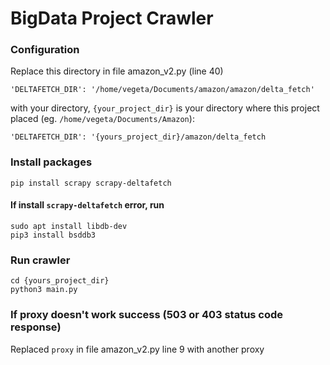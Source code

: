 # BigData Project Crawler

### Configuration

Replace this directory in file amazon_v2.py (line 40)

```
'DELTAFETCH_DIR': '/home/vegeta/Documents/amazon/amazon/delta_fetch'
```

with your directory, ```{your_project_dir}``` is your directory where this project placed (eg. ```/home/vegeta/Documents/Amazon```):

```
'DELTAFETCH_DIR': '{yours_project_dir}/amazon/delta_fetch
```

### Install packages

```
pip install scrapy scrapy-deltafetch
```

#### If install ```scrapy-deltafetch``` error, run 

```
sudo apt install libdb-dev
pip3 install bsddb3
```

### Run crawler

```
cd {yours_project_dir}
python3 main.py
```

### If proxy doesn't work success (503 or 403 status code response)

Replaced ```proxy``` in file amazon_v2.py line 9 with another proxy 

